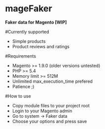 mageFaker
=========

**Faker data for Magento [WIP]**

#Currently supported

 - Simple products
 - Product reviews and ratings

#Requirements

- Magento            >= 1.9.0 (older versions untested)
- PHP                >= 5.4
- Memory limit       >= 512M
- Unlimited max_execution_time prefered
- Patience ;)

#How to use

- Copy module files to your project root
- Login to your Magento admin
- Go to system -> Faker data
- Choose your options and press save
